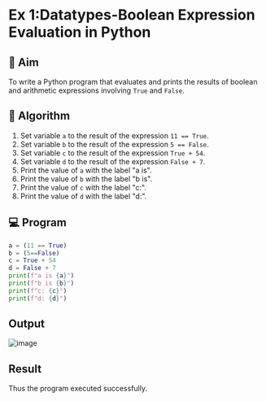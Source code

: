 
# Ex 1:Datatypes-Boolean Expression Evaluation in Python

## 🎯 Aim
To write a Python program that evaluates and prints the results of boolean and arithmetic expressions involving `True` and `False`.

## 🧠 Algorithm
1. Set variable `a` to the result of the expression `11 == True`.
2. Set variable `b` to the result of the expression `5 == False`.
3. Set variable `c` to the result of the expression `True + 54`.
4. Set variable `d` to the result of the expression `False + 7`.
5. Print the value of `a` with the label "a is".
6. Print the value of `b` with the label "b is".
7. Print the value of `c` with the label "c:".
8. Print the value of `d` with the label "d:".

## 💻 Program
```python
a = (11 == True)
b = (5==False)
c = True + 54
d = False + 7
print(f"a is {a}")
print(f"b is {b}")
print(f"c: {c}")
print(f"d: {d}")
```

## Output

![image](https://github.com/user-attachments/assets/9ac65066-d15d-448e-9bc0-e3649d3483c7)


## Result

Thus the program executed successfully.
